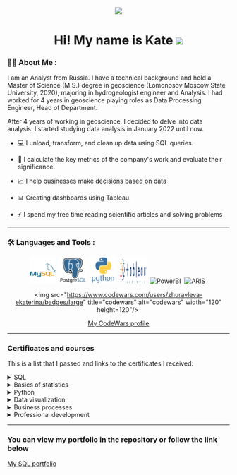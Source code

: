 <div id="header" align="center">
  <img src="https://media.giphy.com/media/VIKOfvqJHcVDrdVivT/giphy.gif" width="100"/>
</div>
<h1> <div id="header" align="center">
  Hi! My name is Kate
  <img src="https://media.giphy.com/media/hvRJCLFzcasrR4ia7z/giphy.gif" width="20px"/>
</h1>
  
### :woman_technologist: About Me :
  I am an Analyst from Russia.
  I have a technical background and hold a Master of Science (M.S.) degree in geoscience (Lomonosov Moscow State University, 2020), majoring in hydrogeologist engineer and Analysis. I had worked for 4 years in geoscience playing roles as Data Processing Engineer, Head of Department.

After 4 years of working in geoscience, I decided to delve into data analysis. I started studying data analysis in January 2022 until now.
  
  - :computer: I unload, transform, and clean up data using SQL queries.

  - :memo: I calculate the key metrics of the company's work and evaluate their significance.
  
  - :chart_with_upwards_trend: I help businesses make decisions based on data
  
  - :bar_chart: Creating dashboards using Tableau

- :zap: I spend my free time reading scientific articles and solving problems

[comment]: < - :mailbox:How to reach me: [![Linkedin Badge](https://img.shields.io/badge/-kakbar-blue?style=flat&logo=Linkedin&logoColor=white)](your-linkedin-url)>
  
---

### :hammer_and_wrench: Languages and Tools :
<div id="header" align="center">
  <img src="https://github.com/devicons/devicon/blob/master/icons/mysql/mysql-original-wordmark.svg" title="MySQL" alt="MySQL" width="60" height="60"/>&nbsp;
  <img src="https://github.com/devicons/devicon/blob/master/icons/postgresql/postgresql-original-wordmark.svg" title="PostgreSQL" alt="PostgreSQL" width="60" height="60"/>&nbsp;
  <img src="https://github.com/devicons/devicon/blob/master/icons/python/python-original-wordmark.svg" title="Python" alt="Python" width="60" height="60"/>&nbsp;
  <img src="https://github.com/logo/Tableau/blob/master/images/logo.svg" title="Tableau" alt="Tableau" width="60" height="60"/>&nbsp;
  <img src="https://github.com/microsoft/PowerBI-Icons/blob/main/SVG/Power-BI.svg" title="PowerBI" alt="PowerBI" width="60" height="60"/>&nbsp;
  <img src="https://optimacons.info/upload/services/services-model-aris.jpg" title="ARIS" alt="ARIS" width="60" height="60"/>&nbsp;
  
  <img src="https://www.codewars.com/users/zhuravleva-ekaterina/badges/large" title="codewars" alt="codewars" width="120" height=120"/>&nbsp;
  
[My CodeWars profile](https://www.codewars.com/users/zhuravleva-ekaterina)

</div>

---
### Certificates and courses
This is a list that I passed and links to the certificates I received:
  
  <details>
<summary>SQL</summary>
<br>
    
  - [Interactive SQL Simulator](https://stepik.org/cert/1638703) (Aug 2022) (Stepik - Far Eastern Federal University)
    
  - [SQL](https://www.sololearn.com/Certificate/CT-9VVPIY2W/png) (Jun 2022) (Sololearn)
    
</details>

  <details>
<summary>Basics of statistics</summary>
<br>
    
  - [Basics of statistics](https://stepik.org/cert/1682882) (Sep 2022) (Stepik - Bioinformatics Institute)
    
</details>
  
  <details>
<summary>Python</summary>
<br>
    
  - [Python Programming](https://stepik.org/cert/1632376) (Aug 2022) (Stepik - Bioinformatics Institute)   
    
</details>
  
  <details>
<summary>Data visualization</summary>
<br>
    
  - [Basics of Power BI](https://proskilling.ru/pl/262767526) (Aug 2022) (Proskilling)
    
  - BI developer. Basics of working in Tableau (Sep 2022) (Stepik)
    
</details>
  
  <details>
<summary>Business processes</summary>
<br>

  - Analysis and modeling of business processes (Aug 2022) (Openedu - Higher School of Economics (Russian)) 
    
</details>
  
  <details>
<summary>Professional development</summary>
<br> 
    
  -  [Basics of internet marketing](https://learndigital.withgoogle.com/89254718-fa8c-44af-83bc-10c72b5d9366) (Sep 2022) (Google) 
    
  -  [Big Data and Data Science: Start the dive from scratch](https://stepik.org/cert/1629025) (Aug 2022) (Stepik - Russian code school) 
    
  -  Methodology of data processing and analysis (Aug 2022) (Coursera - IBM)
    
  -  Excel for work (Jun 2022) (Practicum Yandex)  

</details>

---
### You can view my portfolio in the repository or follow the link below

[My SQL portfolio](https://github.com/zhuravleva-ekaterina/MY-SQL-portfolio)
